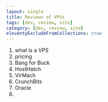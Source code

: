 ```yaml
---
layout: single
title: Reviews of VPSs
tags: [dev, review, site]
category: [dev, review, site]
eleventyExcludeFromCollections: true
---
```


1. what is a VPS
1. pricing
1. Bang for Buck
1. HostHatch
1. VirMach
1. CrunchBits
1. Oracle
1.